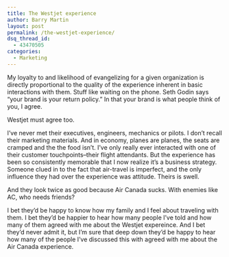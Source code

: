 ```yaml
---
title: The Westjet experience
author: Barry Martin
layout: post
permalink: /the-westjet-experience/
dsq_thread_id:
  - 43470505
categories:
  - Marketing
---
```

My loyalty to and likelihood of evangelizing for a given organization is directly proportional to the quality of the experience inherent in basic interactions with them. Stuff like waiting on the phone. Seth Godin says &#8220;your brand is your return policy.&#8221; In that your brand is what people think of you, I agree.

Westjet must agree too.

I&#8217;ve never met their executives, engineers, mechanics or pilots. I don&#8217;t recall their marketing materials. And in economy, planes are planes, the seats are cramped and the the food isn&#8217;t. I&#8217;ve only really ever interacted with one of their customer touchpoints–their flight attendants. But the experience has been so consistently memorable that I now realize it&#8217;s a business strategy. Someone clued in to the fact that air-travel is imperfect, and the only influence they had over the experience was attitude. Theirs is swell.

And they look twice as good because Air Canada sucks. With enemies like AC, who needs friends?

I bet they&#8217;d be happy to know how my family and I feel about traveling with them. I bet they&#8217;d be happier to hear how many people I&#8217;ve told and how many of them agreed with me about the Westjet expereince. And I bet they&#8217;d never admit it, but I&#8217;m sure that deep down they&#8217;d be happy to hear how many of the people I&#8217;ve discussed this with agreed with me about the Air Canada experience.